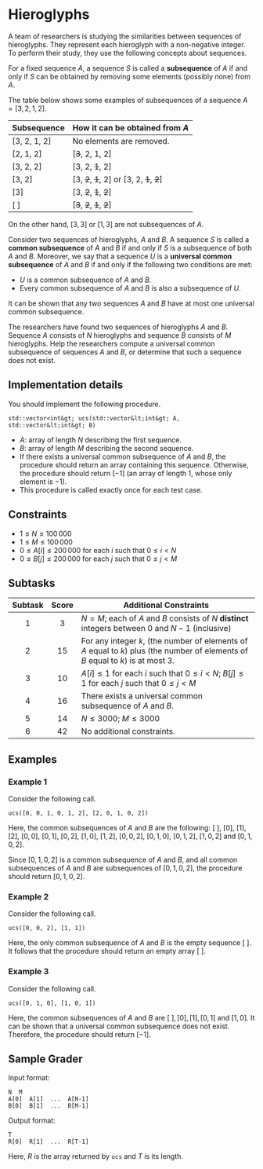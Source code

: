 # Hieroglyphs

A team of researchers is studying the similarities between sequences of hieroglyphs.
They represent each hieroglyph with a non-negative integer.
To perform their study,
 they use the following concepts about sequences.

For a fixed sequence $A$,
 a sequence $S$ is called a **subsequence** of $A$
 if and only if $S$ can be obtained
 by removing some elements (possibly none) from $A$.

The table below shows some examples of subsequences of a sequence $A = [3, 2, 1, 2]$.

| Subsequence    | How it can be obtained from $A$ |
|----------------|---------------------------------|
| [3, 2, 1, 2] | No elements are removed.
| [2, 1, 2]     | [~~3~~, 2, 1, 2]
| [3, 2, 2]     | [3, 2, ~~1~~, 2]
| [3, 2]         | [3, ~~2~~, ~~1~~, 2] or [3, 2, <s>1</s>, <s>2</s>]
| [3]             | [3, <s>2</s>, <s>1</s>, <s>2</s>]
| [ ]              | [<s>3</s>, <s>2</s>, <s>1</s>, <s>2</s>]

On the other hand, $[3, 3]$ or $[1, 3]$ are not subsequences of $A$.

Consider two sequences of hieroglyphs, $A$ and $B$.
A sequence $S$ is called a **common subsequence** of $A$ and $B$
 if and only if $S$ is a subsequence of both $A$ and $B$.
Moreover, we say that a sequence $U$ is a **universal common subsequence** of $A$ and $B$
 if and only if the following two conditions are met:

* $U$ is a common subsequence of $A$ and $B$.
* Every common subsequence of $A$ and $B$ is also a subsequence of $U$.

It can be shown that any two sequences $A$ and $B$
 have at most one universal common subsequence.

The researchers have found two sequences of hieroglyphs $A$ and $B$.
Sequence $A$ consists of $N$ hieroglyphs
 and sequence $B$ consists of $M$ hieroglyphs.
Help the researchers compute
 a universal common subsequence of sequences $A$ and $B$,
 or determine that such a sequence does not exist.

## Implementation details

You should implement the following procedure.

```
std::vector<int&gt; ucs(std::vector&lt;int&gt; A, std::vector&lt;int&gt; B)
```

* $A$: array of length $N$ describing the first sequence.
* $B$: array of length $M$ describing the second sequence.
* If there exists a universal common subsequence of $A$ and $B$,
   the procedure should return an array containing this sequence.
  Otherwise, the procedure should return $[-1]$
   (an array of length $1$, whose only element is $-1$).
* This procedure is called exactly once for each test case.

## Constraints

* $1 \leq N \leq 100\,000$
* $1 \leq M \leq 100\,000$
* $0 \leq A[i] \leq 200\,000$ for each $i$ such that $0 \leq i < N$
* $0 \leq B[j] \leq 200\,000$ for each $j$ such that $0 \leq j < M$

## Subtasks

| Subtask | Score  | Additional Constraints |
| :-----: | :----: | ---------------------- |
| 1       | $3$    | $N = M$; each of $A$ and $B$ consists of $N$ **distinct** integers between $0$ and $N-1$ (inclusive)
| 2       | $15$   | For any integer $k$, (the number of elements of $A$ equal to $k$) plus (the number of elements of $B$ equal to $k$) is at most $3$.
| 3       | $10$   | $A[i] \leq 1$ for each $i$ such that $0 \leq i < N$; $B[j] \leq 1$ for each $j$ such that $0 \leq j < M$
| 4       | $16$   | There exists a universal common subsequence of $A$ and $B$.
| 5       | $14$   | $N \leq 3000$; $M \leq 3000$
| 6       | $42$   | No additional constraints.

## Examples

### Example 1

Consider the following call.

```
ucs([0, 0, 1, 0, 1, 2], [2, 0, 1, 0, 2])
```

Here, the common subsequences of $A$ and $B$ are the following:
 $[\ ]$, $[0]$, $[1]$, $[2]$, $[0, 0]$, $[0, 1]$, $[0, 2]$, $[1, 0]$, $[1, 2]$, $[0, 0, 2]$, $[0, 1, 0]$, $[0, 1, 2]$, $[1, 0, 2]$ and $[0, 1, 0, 2]$.

Since $[0, 1, 0, 2]$ is a common subsequence of $A$ and $B$, and
 all common subsequences of $A$ and $B$ are subsequences of $[0, 1, 0, 2]$,
 the procedure should return $[0, 1, 0, 2]$.

### Example 2

Consider the following call.

```
ucs([0, 0, 2], [1, 1])
```

Here, the only common subsequence of $A$ and $B$ is the empty sequence $[\ ]$.
It follows that the procedure should return an empty array $[\ ]$.

### Example 3

Consider the following call.
```
ucs([0, 1, 0], [1, 0, 1])
```

Here, the common subsequences of $A$ and $B$ are
 $[\ ], [0], [1], [0, 1]$ and $[1, 0]$.
It can be shown that a universal common subsequence does not exist.
Therefore, the procedure should return $[-1]$.

## Sample Grader

Input format:

```
N  M
A[0]  A[1]  ...  A[N-1]
B[0]  B[1]  ...  B[M-1]
```

Output format:

```
T
R[0]  R[1]  ...  R[T-1]
```

Here, $R$ is the array returned by `ucs` and $T$ is its length.
